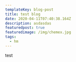 ```yaml
---
templateKey: blog-post
title: test blog
date: 2020-04-11T07:40:38.164Z
description: asdasdas
featuredpost: true
featuredimage: /img/chemex.jpg
tags:
  - hm
---
```

test